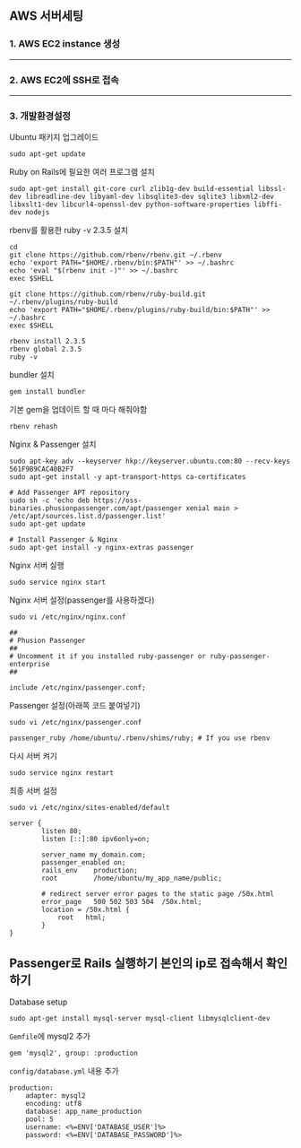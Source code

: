 ## AWS 서버세팅

### 1. AWS EC2 instance 생성
---

### 2. AWS EC2에 SSH로 접속
---


### 3. 개발환경설정
Ubuntu 패키지 업그레이드
```
sudo apt-get update
```
Ruby on Rails에 필요한 여러 프로그램 설치
```
sudo apt-get install git-core curl zlib1g-dev build-essential libssl-dev libreadline-dev libyaml-dev libsqlite3-dev sqlite3 libxml2-dev libxslt1-dev libcurl4-openssl-dev python-software-properties libffi-dev nodejs
```
rbenv를 활용한 ruby -v 2.3.5 설치
```
cd
git clone https://github.com/rbenv/rbenv.git ~/.rbenv
echo 'export PATH="$HOME/.rbenv/bin:$PATH"' >> ~/.bashrc
echo 'eval "$(rbenv init -)"' >> ~/.bashrc
exec $SHELL

git clone https://github.com/rbenv/ruby-build.git ~/.rbenv/plugins/ruby-build
echo 'export PATH="$HOME/.rbenv/plugins/ruby-build/bin:$PATH"' >> ~/.bashrc
exec $SHELL

rbenv install 2.3.5
rbenv global 2.3.5
ruby -v
```
bundler 설치
```
gem install bundler
```
기본 gem을 업데이트 할 때 마다 해줘야함
```
rbenv rehash
```
Nginx & Passenger 설치
```
sudo apt-key adv --keyserver hkp://keyserver.ubuntu.com:80 --recv-keys 561F9B9CAC40B2F7
sudo apt-get install -y apt-transport-https ca-certificates

# Add Passenger APT repository
sudo sh -c 'echo deb https://oss-binaries.phusionpassenger.com/apt/passenger xenial main > /etc/apt/sources.list.d/passenger.list'
sudo apt-get update

# Install Passenger & Nginx
sudo apt-get install -y nginx-extras passenger
```
Nginx 서버 실행
```
sudo service nginx start
```
Nginx 서버 설정(passenger를 사용하겠다)
```
sudo vi /etc/nginx/nginx.conf
```

```
##
# Phusion Passenger
##
# Uncomment it if you installed ruby-passenger or ruby-passenger-enterprise
##

include /etc/nginx/passenger.conf;
```
Passenger 설정(아래쪽 코드 붙여넣기)
```
sudo vi /etc/nginx/passenger.conf
```

```
passenger_ruby /home/ubuntu/.rbenv/shims/ruby; # If you use rbenv
```
다시 서버 켜기
```
sudo service nginx restart
```
최종 서버 설정
```
sudo vi /etc/nginx/sites-enabled/default
```

```
server {
        listen 80;
        listen [::]:80 ipv6only=on;

        server_name my_domain.com;
        passenger_enabled on;
        rails_env    production;
        root         /home/ubuntu/my_app_name/public;

        # redirect server error pages to the static page /50x.html
        error_page   500 502 503 504  /50x.html;
        location = /50x.html {
            root   html;
        }
}
```
Passenger로 Rails 실행하기
본인의 ip로 접속해서 확인하기
---
Database setup
```
sudo apt-get install mysql-server mysql-client libmysqlclient-dev
```
`Gemfile`에 mysql2 추가
```
gem 'mysql2', group: :production
```
`config/database.yml` 내용 추가
```
production:
    adapter: mysql2
    encoding: utf8
    database: app_name_production
    pool: 5
    username: <%=ENV['DATABASE_USER']%>
    password: <%=ENV['DATABASE_PASSWORD']%>
```
